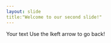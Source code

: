 ```yaml
---
layout: slide
title:"Welcome to our second slide!"
---
```

Your text
Use the lkeft arrow to go back!
